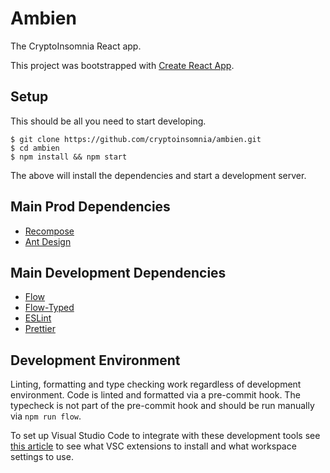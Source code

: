 # Ambien
The CryptoInsomnia React app.

This project was bootstrapped with [Create React App](https://github.com/facebookincubator/create-react-app). 

## Setup
This should be all you need to start developing.
```
$ git clone https://github.com/cryptoinsomnia/ambien.git
$ cd ambien
$ npm install && npm start
```
The above will install the dependencies and start a development server.

## Main Prod Dependencies
- [Recompose](https://github.com/acdlite/recompose)
- [Ant Design](https://github.com/ant-design/ant-design)

## Main Development Dependencies
- [Flow](https://flow.org/)
- [Flow-Typed](https://github.com/flowtype/flow-typed)
- [ESLint](https://github.com/eslint/eslint)
- [Prettier](https://github.com/prettier/prettier)

## Development Environment
Linting, formatting and type checking work regardless of development environment. Code is linted and formatted via a pre-commit hook. The typecheck is not part of the pre-commit hook and should be run manually via `npm run flow`.

To set up Visual Studio Code to integrate with these development tools see [this article](https://hackernoon.com/configure-eslint-prettier-and-flow-in-vs-code-for-react-development-c9d95db07213) to see what VSC extensions to install and what workspace settings to use. 
